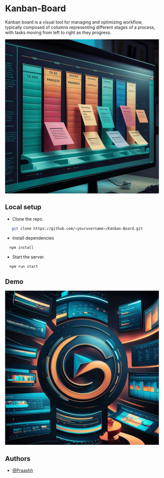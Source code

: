 
# Kanban-Board


Kanban board is a visual tool for managing and optimizing workflow, typically composed of
columns representing different stages of a process, with tasks moving from left to right as they
progress.

![Logo](./public/image.png)

## Local setup

- Clone the repo.

```bash
   git clone https://github.com/<yourusername>/Kanban-Board.git
```

- Install dependencies

```bash
  npm install 
```

- Start the server.
```bash
  npm run start
```

## Demo
[![Watch the video](./public/demo.png)](https://youtu.be/64fcbIze0rs?si=rF87hNt0DVjHNxOP)


## Authors

- [@Praashh](https://www.github.com/Praashh)